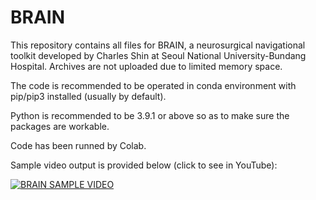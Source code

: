 # BRAIN
This repository contains all files for BRAIN, a neurosurgical navigational toolkit developed by Charles Shin at Seoul National University-Bundang Hospital. Archives are not uploaded due to limited memory space.

The code is recommended to be operated in conda environment with pip/pip3 installed (usually by default). 

Python is recommended to be 3.9.1 or above so as to make sure the packages are workable.  

Code has been runned by Colab.  

Sample video output is provided below (click to see in YouTube):  

[![BRAIN SAMPLE VIDEO](https://img.youtube.com/vi/VF1-skbQ2SY/0.jpg)](https://www.youtube.com/watch?v=VF1-skbQ2SY)
